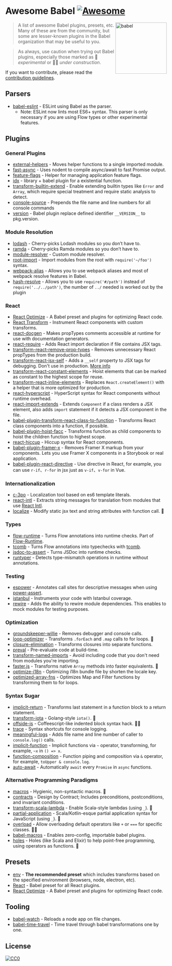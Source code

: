 # Awesome Babel [![Awesome](https://cdn.rawgit.com/sindresorhus/awesome/d7305f38d29fed78fa85652e3a63e154dd8e8829/media/badge.svg)](https://github.com/sindresorhus/awesome)

[<img src="https://babeljs.io/images/logo.svg" width="160" align="right" alt="babel">](http://babeljs.io)

> A list of awesome Babel plugins, presets, etc. Many of these are from the community, but some are lesser-known
> plugins in the Babel organization that may be useful to you.

> As always, use caution when trying out Babel plugins, especially those marked as 🔧 *experimental* or 🔧🚧 *under construction*.

If you want to contribute, please read the [contribution guidelines](contributing.md).

## Parsers

 - [babel-eslint](https://github.com/babel/babel-eslint) - ESLint using Babel as the parser.
   - Note: ESLint now lints most ES6+ syntax. This parser is only necessary if you are using Flow types or other experimental features.

## Plugins

### General Plugins

 - [external-helpers](https://www.npmjs.com/package/babel-plugin-external-helpers) - Moves helper functions to a single imported module.
 - [fast-async](https://github.com/MatAtBread/fast-async) - Uses nodent to compile async/await to fast Promise output.
 - [feature-flags](https://github.com/ember-cli/babel-plugin-feature-flags) - Helper for managing application feature flags.
 - [idx](https://github.com/facebookincubator/idx) - library + babel plugin for a existential function.
 - [transform-builtin-extend](https://github.com/loganfsmyth/babel-plugin-transform-builtin-extend) - Enable extending builtin types like `Error` and `Array`, which require special treatment and require static analysis to detect.
 - [console-source](https://github.com/peteringram0/babel-plugin-console-source) - Prepends the file name and line numbers for all console commands
 - [version](https://github.com/hustcc/babel-plugin-version) - Babel plugin replace defined identifier `__VERSION__` to pkg.version.

### Module Resolution

 - [lodash](https://github.com/lodash/babel-plugin-lodash) - Cherry-picks Lodash modules so you don’t have to.
 - [ramda](https://github.com/megawac/babel-plugin-ramda) - Cherry-picks Ramda modules so you don’t have to.
 - [module-resolver](https://github.com/tleunen/babel-plugin-module-resolver) - Custom module resolver.
 - [root-import](https://github.com/entwicklerstube/babel-plugin-root-import) - Import modules from the root with `require('~/foo')` syntax.
 - [webpack-alias](https://github.com/trayio/babel-plugin-webpack-alias) - Allows you to use webpack aliases and most of webpack resolve features in Babel.
 - [hash-resolve](https://github.com/miketamis/babel-plugin-hash-resolve) - Allows you to use `require('#/path')` instead of `require('../../path')`, the number of `../` needed is worked out by the plugin

### React

 - [React Optimize](https://github.com/thejameskyle/babel-react-optimize) - A Babel preset and plugins for optimizing React code.
 - [React Transform](https://github.com/gaearon/babel-plugin-react-transform) - Instrument React components with custom transforms.
 - [react-docgen](https://github.com/kadirahq/babel-plugin-react-docgen) - Makes propTypes comments accessible at runtime for use with documentation generators.
 - [react-require](https://github.com/vslinko/babel-plugin-react-require) - Adds React import declaration if file contains JSX tags.
 - [transform-react-remove-prop-types](https://github.com/oliviertassinari/babel-plugin-transform-react-remove-prop-types) - Removes unnecessary React propTypes from the production build.
 - [transform-react-jsx-self](https://github.com/babel/babel/tree/master/packages/babel-plugin-transform-react-jsx-self) - Adds a `__self` property to JSX tags for debugging. Don't use in production. [More info](https://github.com/babel/babel/pull/3540)
 - [transform-react-constant-elements](https://www.npmjs.com/package/babel-plugin-transform-react-constant-elements) - Hoist elements that can be marked as constant to the highest scope for reuse.
 - [transform-react-inline-elements](https://www.npmjs.com/package/babel-plugin-transform-react-inline-elements) - Replaces `React.createElement()` with a helper that is more optimized for production.
 - [react-hyperscript](https://github.com/roman01la/babel-plugin-react-hyperscript) - HyperScript syntax for React components without runtime overhead.
 - [react-import-extends](https://github.com/vijaysutrave/babel-plugin-react-import-extends) - Extends `Component` if a class renders a JSX element, also adds `import` statement if it detects a JSX component in the file.
 - [babel-plugin-transform-react-class-to-function](https://github.com/remcohaszing/babel-plugin-transform-react-class-to-function) - Transforms React class components into a function, if possible.
 - [babel-plugin-hoist-facc](https://github.com/strayiker/babel-plugin-hoist-facc) - Transforms function as child components to hoist the children function to highest scope.
 - [react-hiccup](https://github.com/callwait/babel-plugin-react-hiccup) - Hiccup syntax for React components.
 - [babel-plugin-framer-x](https://github.com/eschaefer/babel-plugin-framer-x) - Removes Framer X markup from your components. Lets you use Framer X components in a Storybook or real application.
 - [babel-plugin-react-directive](https://github.com/evolify/babel-plugin-react-directive) - Use directive in React, for example, you can use `r-if`、`r-for` in jsx just as `v-if`、`v-for` in Vue.

### Internationalization

 - [c-3po](https://c-3po.js.org) - Localization tool based on es6 template literals.
 - [react-intl](https://github.com/yahoo/react-intl) - Extracts string messages for translation from modules that use [React Intl](https://github.com/yahoo/react-intl).
 - [localize](https://github.com/amerani/babel-plugin-localize) - Modify static jsx text and string attributes with function call. 🔧

### Types

 - [flow-runtime](https://github.com/codemix/flow-runtime/tree/master/packages/babel-plugin-flow-runtime) - Turns Flow annotations into runtime checks. Part of [Flow-Runtime](https://codemix.github.io/flow-runtime).
 - [tcomb](https://github.com/gcanti/babel-plugin-tcomb) - Turns Flow annotations into typechecks with [tcomb](https://github.com/gcanti/tcomb).
 - [jsdoc-to-assert](https://github.com/azu/babel-plugin-jsdoc-to-assert) - Turns JSDoc into runtime checks.
 - [runtyper](https://github.com/vitalets/babel-plugin-runtyper) - Detects type-mismatch operations in runtime without annotations.

### Testing

 - [espower](https://github.com/power-assert-js/babel-plugin-espower) - Annotates call sites for descriptive messages when using [power-assert](https://github.com/power-assert-js/power-assert).
 - [istanbul](https://github.com/istanbuljs/babel-plugin-istanbul) - Instruments your code with Istanbul coverage.
 - [rewire](https://github.com/speedskater/babel-plugin-rewire) - Adds the ability to rewire module dependencies. This enables to mock modules for testing purposes.

### Optimization

 - [groundskeeper-willie](https://github.com/betaorbust/babel-plugin-groundskeeper-willie) - Removes debugger and console calls.
 - [loop-optimizer](https://github.com/vihanb/babel-plugin-loop-optimizer) - Transforms `.forEach` and `.map` calls to for loops. 🔧
 - [closure-elimination](https://github.com/codemix/babel-plugin-closure-elimination) - Transforms closures into separate functions.
 - [preval](https://github.com/kentcdodds/babel-plugin-preval) - Pre-evaluate code at build-time.
 - [transform-named-imports](https://github.com/SectorLabs/babel-plugin-transform-named-imports) - Avoid including code that you don't need from modules you're importing.
 - [faster.js](https://github.com/vzhou842/faster.js) - Transforms native `Array` methods into faster equivalents. 🔧
 - [optimize-i18n](https://github.com/hustcc/babel-plugin-optimize-i18n) - Optimizing i18n bundle file by shorten the locale key.
- [optimized-array-fns](https://github.com/rajatsharma/treehopper/tree/master/packages/babel-plugin-transform-array-fns) - Optimizes Map and Filter functions by transforming them to for loops.

### Syntax Sugar

 - [implicit-return](https://github.com/miraks/babel-plugin-implicit-return) - Transforms last statement in a function block to a return statement.
 - [transform-iota](https://github.com/passcod/babel-plugin-transform-iota) - Golang-style `iota()`. 🔧
 - [offside-js](https://github.com/shanewholloway/babel-plugin-offside-js) - Coffeescript-like indented block syntax hack. 🔧🚧
 - [trace](https://github.com/codemix/babel-plugin-trace) - Syntax shortcuts for console logging.
 - [meaningful-logs](https://github.com/furstenheim/babel-plugin-meaningful-logs) - Adds file name and line number of caller to `console.log()` calls.
 - [implicit-function](https://github.com/haskellcamargo/babel-plugin-implicit-function) - Implicit functions via `~` operator, transforming, for example, `~x` in `() => x`.
 - [function-composition](https://github.com/haskellcamargo/babel-plugin-function-composition) - Function piping and composition via `&` operator, for example, `toUpper & console.log`.
 - [auto-await](https://github.com/ziolko/babel-plugin-auto-await) - Automatically `await` every `Promise` in `async` functions.

### Alternative Programming Paradigms

 - [macros](https://github.com/codemix/babel-plugin-macros) - Hygienic, non-syntactic macros. 🔧
 - [contracts](https://github.com/codemix/babel-plugin-contracts) - Design by Contract; Includes preconditions, postconditions, and invariant conditions.
 - [transform-scala-lambda](https://github.com/xtuc/babel-plugin-transform-scala-lambda) - Enable Scala-style lambdas (using `_`). 🔧
 - [partial-application](https://github.com/citycide/babel-plugin-partial-application) - Scala/Kotlin-esque partial application syntax for JavaScript (using `_`). 🔧
 - [overload](https://github.com/foxbenjaminfox/babel-plugin-overload) - Allow overloading default operators like `+` or `===` for specific classes. 🔧🚧
 - [babel-macros](https://github.com/kentcdodds/babel-macros) - Enables zero-config, importable babel plugins.
 - [holes](https://github.com/rung-tools/babel-plugin-holes) - Holes (like Scala and Elixir) to help point-free programming, using operators as functions. 🔧

## Presets

 - [env](https://github.com/babel/babel/tree/master/packages/babel-preset-env) - **The recommended preset** which includes transforms based on the specified environment (browsers, node, electron, etc).
 - [React](https://www.npmjs.com/package/babel-preset-react) - Babel preset for all React plugins.
 - [React Optimize](https://github.com/thejameskyle/babel-react-optimize) - A Babel preset and plugins for optimizing React code.

## Tooling

 - [babel-watch](https://github.com/kmagiera/babel-watch) - Reloads a node app on file changes.
 - [babel-time-travel](https://github.com/boopathi/babel-time-travel) - Time travel through babel transformations one by one.


## License

[![CC0](https://i.creativecommons.org/p/zero/1.0/88x31.png)](https://creativecommons.org/publicdomain/zero/1.0/)
